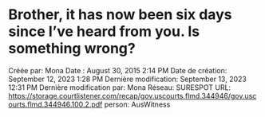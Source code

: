 # Brother, it has now been six days since I’ve heard from you. Is something wrong?

Créée par: Mona
Date : August 30, 2015 2:14 PM
Date de création: September 12, 2023 1:28 PM
Dernière modification: September 13, 2023 12:31 PM
Dernière modification par: Mona
Réseau: SURESPOT
URL: https://storage.courtlistener.com/recap/gov.uscourts.flmd.344946/gov.uscourts.flmd.344946.100.2.pdf
person: AusWitness